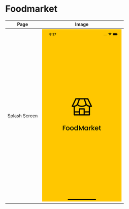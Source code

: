 # Foodmarket

| Page          | Image                                                                                                                                            |
| ------------- | ------------------------------------------------------------------------------------------------------------------------------------------------ |
| Splash Screen | <img src="https://raw.githubusercontent.com/ryanadhitama/foodmarket/master/screenshot/01.splash-screen.png" alt="drawing" style="width:250px;"/> |

